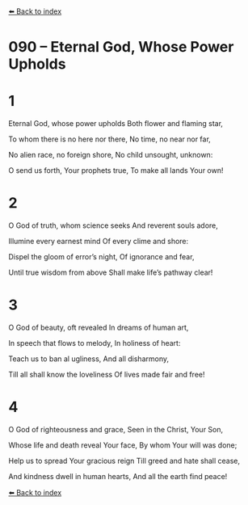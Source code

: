 [⬅️ Back to index](../README.md)

# 090 – Eternal God, Whose Power Upholds





# 1

Eternal God, whose power upholds Both flower and flaming star,

To whom there is no here nor there, No time, no near nor far,

No alien race, no foreign shore, No child unsought, unknown:

O send us forth, Your prophets true, To make all lands Your own!



# 2

O God of truth, whom science seeks And reverent souls adore,

Illumine every earnest mind Of every clime and shore:

Dispel the gloom of error’s night, Of ignorance and fear,

Until true wisdom from above Shall make life’s pathway clear!



# 3

O God of beauty, oft revealed In dreams of human art,

In speech that flows to melody, In holiness of heart:

Teach us to ban al ugliness, And all disharmony,

Till all shall know the loveliness Of lives made fair and free!



# 4

O God of righteousness and grace, Seen in the Christ, Your Son,

Whose life and death reveal Your face, By whom Your will was done;

Help us to spread Your gracious reign Till greed and hate shall cease,

And kindness dwell in human hearts, And all the earth find peace!

[⬅️ Back to index](../README.md)
